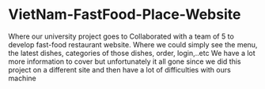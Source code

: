 # VietNam-FastFood-Place-Website
Where our university project goes to
Collaborated with a team of 5 to develop fast-food restaurant website. Where we could simply see the menu, the latest dishes, categories of those dishes, order, login,..etc
We have a lot more information to cover but unfortunately it all gone since we did this project on a different site and then have a lot of difficulties with ours machine
